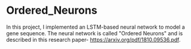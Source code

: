 # Ordered_Neurons
In this project, I implemented an LSTM-based neural network to model a gene sequence. The neural network is called "Ordered Neurons" and is described in this research paper- https://arxiv.org/pdf/1810.09536.pdf. 
